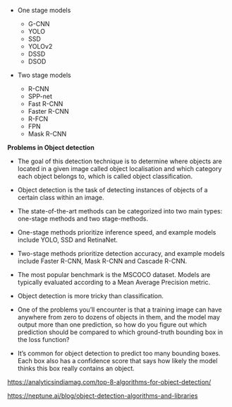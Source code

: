 - One stage models

  - G-CNN
  - YOLO
  - SSD
  - YOLOv2
  - DSSD
  - DSOD

- Two stage models

  - R-CNN
  - SPP-net
  - Fast R-CNN
  - Faster R-CNN
  - R-FCN
  - FPN
  - Mask R-CNN

**Problems in Object detection**

- The goal of this detection technique is to determine where objects are located in a given image called object localisation and which category each object belongs to, which is called object classification.

- Object detection is the task of detecting instances of objects of a certain class within an image.

- The state-of-the-art methods can be categorized into two main types: one-stage methods and two stage-methods.

- One-stage methods prioritize inference speed, and example models include YOLO, SSD and RetinaNet.

- Two-stage methods prioritize detection accuracy, and example models include Faster R-CNN, Mask R-CNN and Cascade R-CNN.

- The most popular benchmark is the MSCOCO dataset. Models are typically evaluated according to a Mean Average Precision metric.

- Object detection is more tricky than classification.

- One of the problems you’ll encounter is that a training image can have anywhere from zero to dozens of objects in them, and the model may output more than one prediction, so how do you figure out which prediction should be compared to which ground-truth bounding box in the loss function?

- It’s common for object detection to predict too many bounding boxes. Each box also has a confidence score that says how likely the model thinks this box really contains an object.

https://analyticsindiamag.com/top-8-algorithms-for-object-detection/

https://neptune.ai/blog/object-detection-algorithms-and-libraries

